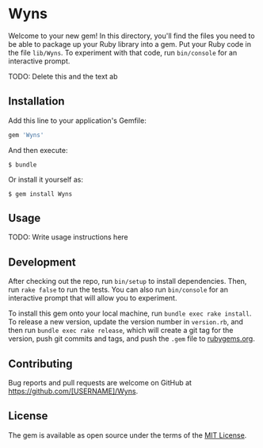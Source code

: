 # Wyns

Welcome to your new gem! In this directory, you'll find the files you need to be able to package up your Ruby library into a gem. Put your Ruby code in the file `lib/Wyns`. To experiment with that code, run `bin/console` for an interactive prompt.

TODO: Delete this and the text ab

## Installation

Add this line to your application's Gemfile:



```ruby
gem 'Wyns'
```

And then execute:

    $ bundle

Or install it yourself as:

    $ gem install Wyns

## Usage

TODO: Write usage instructions here

## Development

After checking out the repo, run `bin/setup` to install dependencies. Then, run `rake false` to run the tests. You can also run `bin/console` for an interactive prompt that will allow you to experiment.

To install this gem onto your local machine, run `bundle exec rake install`. To release a new version, update the version number in `version.rb`, and then run `bundle exec rake release`, which will create a git tag for the version, push git commits and tags, and push the `.gem` file to [rubygems.org](https://rubygems.org).

## Contributing

Bug reports and pull requests are welcome on GitHub at https://github.com/[USERNAME]/Wyns.


## License

The gem is available as open source under the terms of the [MIT License](http://opensource.org/licenses/MIT).


